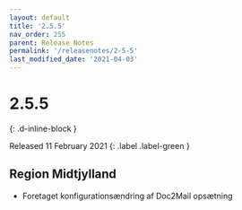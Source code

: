 ```yaml
---
layout: default
title: '2.5.5'
nav_order: 255
parent: Release Notes
permalink: '/releasenotes/2-5-5'
last_modified_date: '2021-04-03'
---
```


# 2.5.5
{: .d-inline-block }

Released 11 February 2021 
{: .label .label-green }

## Region Midtjylland
- Foretaget konfigurationsændring af Doc2Mail opsætning
